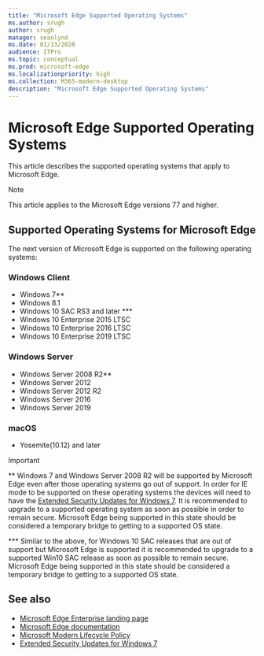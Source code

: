 ```yaml
---
title: "Microsoft Edge Supported Operating Systems"
ms.author: srugh
author: srugh
manager: seanlynd
ms.date: 01/13/2020
audience: ITPro
ms.topic: conceptual
ms.prod: microsoft-edge
ms.localizationpriority: high
ms.collection: M365-modern-desktop
description: "Microsoft Edge Supported Operating Systems"
---
```


# Microsoft Edge Supported Operating Systems

This article describes the supported operating systems that apply to Microsoft Edge.

> [!NOTE]
> This article applies to the Microsoft Edge versions 77 and higher.

## Supported Operating Systems for Microsoft Edge

The next version of Microsoft Edge is supported on the following operating systems:

### Windows Client

- Windows 7**
- Windows 8.1
- Windows 10 SAC RS3 and later ***
- Windows 10 Enterprise 2015 LTSC
- Windows 10 Enterprise 2016 LTSC
- Windows 10 Enterprise 2019 LTSC

### Windows Server

- Windows Server 2008 R2**
- Windows Server 2012
- Windows Server 2012 R2
- Windows Server 2016
- Windows Server 2019

### macOS

- Yosemite(10.12) and later

> [!IMPORTANT]
> ** Windows 7 and Windows Server 2008 R2 will be supported by Microsoft Edge even after those operating systems go out of support. In order for IE mode to be supported on these operating systems the devices will need to have the [Extended Security Updates for Windows 7](https://support.microsoft.com/help/4527878/faq-about-extended-security-updates-for-windows-7). It is recommended to upgrade to a supported operating system as soon as possible in order to remain secure. Microsoft Edge being supported in this state should be considered a temporary bridge to getting to a supported OS state.
> 
> *** Similar to the above, for Windows 10 SAC releases that are out of support but Microsoft Edge is supported it is recommended to upgrade to a supported Win10 SAC release as soon as possible to remain secure. Microsoft Edge being supported in this state should be considered a temporary bridge to getting to a supported OS state.

## See also

- [Microsoft Edge Enterprise landing page](https://aka.ms/EdgeEnterprise)
- [Microsoft Edge documentation](https://docs.microsoft.com/DeployEdge/)
- [Microsoft Modern Lifecycle Policy](https://support.microsoft.com/help/30881/modern-lifecycle-policy)
- [Extended Security Updates for Windows 7](https://support.microsoft.com/help/4527878/faq-about-extended-security-updates-for-windows-7)
